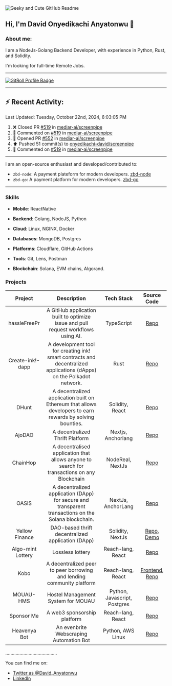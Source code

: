 <picture>
  <img alt="Geeky and Cute GitHub Readme" src="data:image/svg+xml;charset=utf-8,
    <svg xmlns='http://www.w3.org/2000/svg' xmlns:xlink='http://www.w3.org/1999/xlink' width='400' height='200' viewBox='0 0 400 200'>
      <style>
        @keyframes float {
          0%, 100% { transform: translateY(0); }
          50% { transform: translateY(-10px); }
        }
        .container { font-family: Arial, sans-serif; display: flex; flex-direction: column; align-items: center; justify-content: center; height: 100%; background: linear-gradient(to bottom right, #f0f0f0, #e0e0e0); }
        .title { font-size: 24px; font-weight: bold; margin-bottom: 10px; color: #333; }
        .emoji { font-size: 48px; animation: float 3s ease-in-out infinite; }
        .message { font-size: 16px; color: #666; margin-top: 10px; }
      </style>
      <foreignObject width='100%' height='100%'>
        <div xmlns='http://www.w3.org/1999/xhtml' class='container'>
          <div class='title'>Welcome to David's GitHub!</div>
          <div class='emoji'>🚀👨‍💻</div>
          <div class='message'>NodeJs-Golang Backend Developer | Python | Rust | Solidity</div>
        </div>
      </foreignObject>
    </svg>
  ">
</picture>

## Hi, I'm David Onyedikachi Anyatonwu 👋

### About me:

I am a NodeJs-Golang Backend Developer, with experience in Python, Rust, and Solidity.

I'm looking for full-time Remote Jobs.

---

<a href="https://gitroll.io/profile/unBLmZld8RufPGj03zwbqTGAuNAv1" target="_blank"><img src="https://gitroll.io/api/badges/profiles/v1/unBLmZld8RufPGj03zwbqTGAuNAv1" alt="GitRoll Profile Badge"/></a>

---

## :zap: Recent Activity:
<!--RECENT_ACTIVITY:last_update-->
Last Updated: Tuesday, October 22nd, 2024, 6:03:05 PM
<!--RECENT_ACTIVITY:last_update_end-->
<!--RECENT_ACTIVITY:start-->
1. ❌ Closed PR [#519](https://github.com/mediar-ai/screenpipe/pull/519) in [mediar-ai/screenpipe](https://github.com/mediar-ai/screenpipe)<br>
2. 💬 Commented on [#519](https://github.com/mediar-ai/screenpipe/pull/519#issuecomment-2427192111) in [mediar-ai/screenpipe](https://github.com/mediar-ai/screenpipe)<br>
3. 💪 Opened PR [#552](https://github.com/mediar-ai/screenpipe/pull/552) in [mediar-ai/screenpipe](https://github.com/mediar-ai/screenpipe)<br>
4. ⬆️ Pushed 51 commit(s) to [onyedikachi-david/screenpipe](https://github.com/onyedikachi-david/screenpipe)<br>
5. 💬 Commented on [#519](https://github.com/mediar-ai/screenpipe/pull/519#discussion_r1807454442) in [mediar-ai/screenpipe](https://github.com/mediar-ai/screenpipe)<br>
<!--RECENT_ACTIVITY:end-->

---

I am an open-source enthusiast and developed/contributed to:
- `zbd-node`: A payment plateform for modern developers. [zbd-node](https://github.com/zebedeeio/zbd-node/pull/7)
- `zbd-go`: A payment platform for modern developers. [zbd-go](https://github.com/zebedeeio/zbd-go/pull/3)
---

### Skills

* **Mobile**: ReactNative
    
* **Backend**: Golang, NodeJS, Python
    
* **Cloud**: Linux, NGINX, Docker
    
* **Databases**: MongoDB, Postgres
    
* **Platforms**: Cloudflare, GitHub Actions
    
* **Tools**: Git, Lens, Postman
  
* **Blockchain**: Solana, EVM chains, Algorand.
    

### Projects

| Project | Description | Tech Stack | Source Code |
| :---: | :---: | :---: | :---: |
| hassleFreePr | A GitHub application built to optimize issue and pull request workflows using AI. | TypeScript | [Repo](https://github.com/onyedikachi-david/hassleFreePr) |
| Create-ink!-dapp | A development tool for creating ink! smart contracts and decentralized applications (dApps) on the Polkadot network. | Rust | [Repo](https://github.com/onyedikachi-david/create-ink-app) |
| DHunt | A decentralized application built on Ethereum that allows developers to earn rewards by solving bounties. | Solidity, React | [Repo](https://github.com/onyedikachi-david/DHunt) |
| AjoDAO | A decentralized Thrift Platform | Nextjs, Anchorlang | [Repo](https://github.com/Web3-Builders-Alliance/ajodao/tree/main) |
| ChainHop | A decentralised application that allows anyone to search for transactions on any Blockchain | NodeReal, NextJs | [Repo](https://github.com/onyedikachi-david/ChainHop) |
| OASIS | A decentralized application (DApp) for secure and transparent transactions on the Solana blockchain. | NextJs, AnchorLang | [Repo](https://github.com/onyedikachi-david/oasis) |
| Yellow Finance | DAO-based thrift decentralized application (DApp) | Solidity, NextJs | [Repo](https://github.com/onyedikachi-david/Yellow-Finance), [Demo](https://yellow-finance.vercel.app/) |
| Algo-mint Lottery | Lossless lottery | Reach-lang, React | [Repo](https://github.com/onyedikachi-david/algo-mint-lottery) |
| Kobo | A decentralized peer to peer borrowing and lending community platform | Reach-lang, React | [Frontend](http://kobo-phi.vercel.app/), [Repo](https://github.com/onyedikachi-david/kobo)|
| MOUAU-HMS | Hostel Management System for MOUAU | Python, Javascript, Postgres | [Repo](https://github.com/onyedikachi-david/mouau-hms)|
| Sponsor Me | A web3 sponsorship platform | Reach-lang, React | [Repo](https://github.com/onyedikachi-david/SponsorMe-1) |
| Heavenya Bot | An evenbrite Webscraping Automation Bot| Python, AWS Linux | [Repo](https://github.com/heavenya/email_bot) |

........................................

You can find me on:

* [Twitter as @David_Anyatonwu](https://twitter.com/David_Anyatonwu)
* [LinkedIn](https://linkedin.com/in/david_anyatonwu-79165988)

